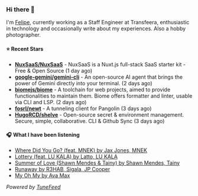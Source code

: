 ### Hi there 👋

I'm [Felipe](https://felipevm.com), currently working as a Staff Engineer at Transfeera, enthusiastic in technology and occasionally write about my experiences. Also a hobby photographer.

#### ⭐ Recent Stars
- **[NuxSaaS/NuxSaaS](https://github.com/NuxSaaS/NuxSaaS)** - NuxSaaS is a Nuxt.js full-stack SaaS starter kit - Free &amp; Open Source (1 day ago)
- **[google-gemini/gemini-cli](https://github.com/google-gemini/gemini-cli)** - An open-source AI agent that brings the power of Gemini directly into your terminal. (2 days ago)
- **[biomejs/biome](https://github.com/biomejs/biome)** - A toolchain for web projects, aimed to provide functionalities to maintain them. Biome offers formatter and linter, usable via CLI and LSP. (2 days ago)
- **[fosrl/newt](https://github.com/fosrl/newt)** - A tunneling client for Pangolin (3 days ago)
- **[HugoRCD/shelve](https://github.com/HugoRCD/shelve)** - Open-source secret &amp; environment management. Secure, simple, collaborative. CLI &amp; Github Sync (3 days ago)

#### 🎧 What I have been listening
- [Where Did You Go? (feat. MNEK) by Jax Jones, MNEK](https://open.spotify.com/track/3sa06xVNmLLYIxdNNmVQN8)
- [Lottery (feat. LU KALA) by Latto, LU KALA](https://open.spotify.com/track/1JUtrCqYzJ80tcAzMbCvir)
- [Summer of Love (Shawn Mendes &amp; Tainy) by Shawn Mendes, Tainy](https://open.spotify.com/track/0z8hI3OPS8ADPWtoCjjLl6)
- [Runaway by R3HAB, Sigala, JP Cooper](https://open.spotify.com/track/19boUY253NrYTqJMh50d5X)
- [My Oh My by Ava Max](https://open.spotify.com/track/377uEWjxVKksQDlwDqaIfx)

_Powered by [TuneFeed](https://tunefeed.app?ref=github.com)_
